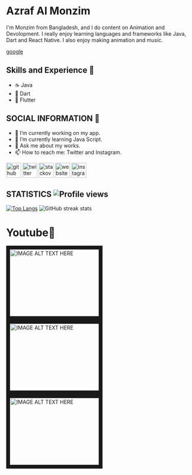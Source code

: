 # Azraf Al Monzim
I'm Monzim from Bangladesh, and I do content on Animation and Devolopment. I really enjoy learning languages and frameworks like Java, Dart and React Native. I also enjoy making animation and music.

<a href="https://www.google.com/"> google </a>

## Skills and Experience 👀
* ☕ Java
* 🎯 Dart
* 📱 Flutter
## SOCIAL INFORMATION 🙈
- 🔭 I’m currently working on my app. 
- 🌱 I’m currently learning Java Script. 
- 💬 Ask me about my works. 
- 📫 How to reach me: Twitter and Instagram. 

[<img src='https://github.githubassets.com/images/modules/logos_page/Octocat.png' alt='github' height='40'>](https://github.com/monzim)  [<img src='https://www.flaticon.com/svg/static/icons/svg/733/733579.svg' alt='twitter' height='40'>](https://twitter.com/monzim)  [<img src='https://www.flaticon.com/svg/static/icons/svg/2111/2111628.svg' alt='stackoverflow' height='40'>](https://stackoverflow.com/users/14726120/azraf-al-monzim)  [<img src='https://www.flaticon.com/svg/static/icons/svg/889/889144.svg' alt='website' height='40'>](https://monzim.tumblr.com/)  [<img src='https://www.flaticon.com/svg/static/icons/svg/1409/1409946.svg' alt='instagram' height='40'>](https://www.instagram.com/azraf_al_monzim/)  

## STATISTICS ![Profile views](https://gpvc.arturio.dev/monzim) 
[![Top Langs](https://github-readme-stats.vercel.app/api/top-langs/?username=monzim&layout=compact)](https://github.com/monzim)
![GitHub streak stats](https://github-readme-streak-stats.herokuapp.com/?user=monzim)

# Youtube🎥
<a href="http://www.youtube.com/watch?feature=player_embedded&v=yLWa0GYikEo
" target="_blank"><img src="http://img.youtube.com/vi/yLWa0GYikEo/0.jpg" 
alt="IMAGE ALT TEXT HERE" width="240" height="180" border="10" /></div>  <a href="http://www.youtube.com/watch?feature=player_embedded&v=4rHKE5rHZXM
" target="_blank"><img src="http://img.youtube.com/vi/4rHKE5rHZXM/0.jpg" 
alt="IMAGE ALT TEXT HERE" width="240" height="180" border="10" /></a>  <a href="http://www.youtube.com/watch?feature=player_embedded&v=cbn-LC9r5sg
" target="_blank"><img src="http://img.youtube.com/vi/cbn-LC9r5sg/0.jpg" 
alt="IMAGE ALT TEXT HERE" width="240" height="180" border="10" /></a>

